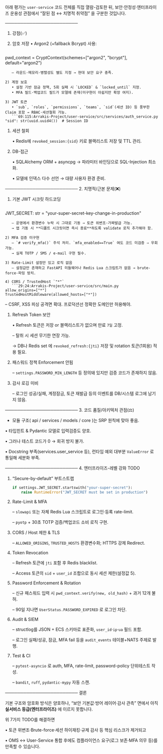 아래 평가는 `user-service` 코드 전체를 직접 열람-검토한 뒤, 보안·안정성·엔터프라이즈 운용성 관점에서 “잘된 점 ↔ 치명적 취약점” 을 구분한 것입니다.

────────────────────────

1. 강점(✅)
2. 암호 저장
• Argon2 (+fallback Bcrypt) 사용:
    
    ```
    
    ```
    

pwd_context = CryptContext(schemes=["argon2", "bcrypt"], default="argon2")

```
   – 라운드·메모리·병렬성도 별도 지정 → 현대 보안 요구 충족.

2) 계정 보호
   • 설정 기반 잠금 정책, 5회 실패 시 `LOCKED` & `locked_until` 지정.
   • MFA 필드·백업코드 필드가 모델에 존재(미구현이 아쉽지만 확장 여지).

3) JWT 토큰
   • `sub`, `roles`, `permissions`, `teams`, `sid`(세션 ID) 등 풍부한 Claim 포함 → RBAC·세션철회 가능.
   ```69:115:Arrakis-Project/user-service/src/services/auth_service.py
"sid": str(uuid.uuid4())  # Session ID

```

1. 세션 철회
    
    • Redis에 `revoked_session:{sid}` 키로 블랙리스트 저장 및 TTL 관리.
    
2. DB-접근
    
    • SQLAlchemy ORM + asyncpg → 파라미터 바인딩으로 SQL-Injection 최소화.
    
    • 모델에 인덱스 다수 선언 → 대량 사용자 환경 준비.
    

────────────────────────
2. 치명적/근본 문제(❌)

1. 기본 JWT 시크릿 하드코딩
    
    ```
    
    ```
    

JWT_SECRET: str = "your-super-secret-key-change-in-production"

```
   – 운영에서 환경변수 누락 시 그대로 기동 → 토큰 위변조·가짜발급 가능.
   → 앱 기동 시 **디폴트 시크릿이면 즉시 종료**하도록 validate 로직 추가해야 함.

2) MFA 검증 미구현
   – `# verify_mfa()` 주석 처리. `mfa_enabled==True` 여도 코드 미검증 ⇒ 우회 가능.
   → 실제 TOTP / SMS / e-mail 구현 필수.

3) Rate-Limit 설정만 있고 로직 없음
   – 설정값만 존재하고 FastAPI 미들웨어나 Redis Lua 스크립트가 없음 → brute-force·파밍 방치.

4) CORS / TrustedHost `"*"`
   ```29:24:Arrakis-Project/user-service/src/main.py
allow_origins=["*"]
TrustedHostMiddleware(allowed_hosts=["*"])

```

– CSRF, XSS 피싱 공격면 확대. 프로덕션선 정확한 도메인만 허용해야.

1. Refresh Token 보안
    
    • Refresh 토큰은 저장 or 블랙리스트가 없으며 만료 `7일` 고정.
    
    – 탈취 시 세션 무기한 연장 가능.
    
    → DB나 Redis set 에 `revoked_refresh:{jti}` 저장 및 rota­tion 토큰(1회용) 적용 필요.
    
2. 패스워드 정책 Enforcement 안됨
    
    – `settings.PASSWORD_MIN_LENGTH` 등 정의돼 있지만 검증 코드가 존재하지 않음.
    
3. 감사 로깅 미비
    
    – 로그인 성공/실패, 계정잠금, 토큰 재발급 등의 이벤트를 DB/시스템 로그에 남기지 않음.
    

────────────────────────
3. 코드 품질/아키텍처 관점(⚖)

- 모듈 구조( api / services / models / core )는 SRP 원칙에 맞아 좋음.

• 타입힌트 & Pydantic 모델로 입력검증도 양호.

• 그러나 테스트 코드가 0 → 회귀 방지 불가.

• Docstring 부족(services.user_service 등), 런타임 예외 대부분 `ValueError` 로 통일해 세분화 부족.

────────────────────────
4. 엔터프라이즈-레벨 강화 TODO

1. “Secure-by-default” 부트스트랩
    
    ```python
    if settings.JWT_SECRET.startswith("your-super-secret"):
        raise RuntimeError("JWT_SECRET must be set in production")
    
    ```
    
2. Rate-Limit & MFA
    
    – `slowapi` 또는 자체 Redis Lua 스크립트로 로그인·등록 rate-limit.
    
    – `pyotp` + 30초 TOTP 검증/백업코드 소비 로직 구현.
    
3. CORS / Host 제한 & TLS
    
    – `ALLOWED_ORIGINS`, `TRUSTED_HOSTS` 환경변수화; HTTPS 강제 Redirect.
    
4. Token Revocation
    
    – Refresh 토큰에 `jti` 포함 후 Redis blacklist.
    
    – Access 토큰의 `sid` + `user_id` 조합으로 동시 세션 제한(설정값 5).
    
5. Password Enforcement & Rotation
    
    – 신규 패스워드 입력 시 `pwd_context.verify(new, old_hash)` + 과거 12개 불허.
    
    – 90일 지나면 `UserStatus.PASSWORD_EXPIRED` 로 로그인 차단.
    
6. Audit & SIEM
    
    – structlog를 JSON + ECS 스키마로 표준화, `user_id`·`ip`·`ua` 필드 포함.
    
    – 로그인 실패/성공, 잠금, MFA fail 등을 `audit_events` 테이블+NATS 주제로 발행.
    
7. Test & CI
    
    – `pytest-asyncio` 로 auth, MFA, rate-limit, password-policy 단위테스트 작성.
    
    – `bandit`, `ruff`, `pydantic-mypy` 자동 스캔.
    

────────────────────────
결론

기본 구조와 암호화 방식은 양호하나, “보안 기본값·방어 레이어·감사 관측” 면에서 아직 **실서비스 등급(엔터프라이즈)** 에 이르지 못합니다.

위 7가지 TODO를 해결하면

• 토큰 위변조·Brute-force·세션 하이재킹·규제 감사 등 핵심 리스크가 제거되고

• OMS ↔ User-Service 통합 후에도 컴플라이언스 요구(로그 보존·MFA 의무 등)를 만족할 수 있습니다.